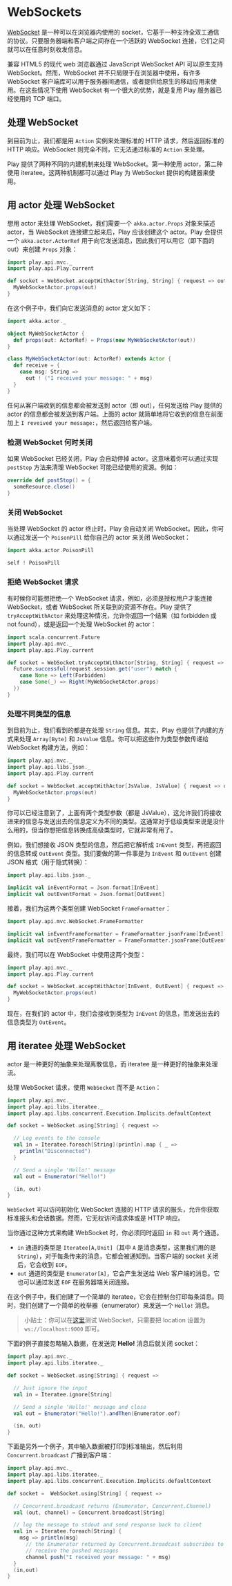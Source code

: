 # WebSockets

[WebSocket](http://en.wikipedia.org/wiki/WebSocket) 是一种可以在浏览器内使用的 socket，它基于一种支持全双工通信的协议。只要服务器端和客户端之间存在一个活跃的 WebSocket 连接，它们之间就可以在任意时刻收发信息。

兼容 HTML5 的现代 web 浏览器通过 JavaScript WebSocket API 可以原生支持 WebSocket。然而，WebSocket 并不只局限于在浏览器中使用，有许多 WebSocket 客户端库可以用于服务器间通信，或者提供给原生的移动应用来使用。在这些情况下使用 WebSocket 有一个很大的优势，就是复用 Play 服务器已经使用的 TCP 端口。

## 处理 WebSocket

到目前为止，我们都是用 `Action` 实例来处理标准的 HTTP 请求，然后返回标准的 HTTP 响应。WebSocket 则完全不同，它无法通过标准的 `Action` 来处理。

Play 提供了两种不同的内建机制来处理 WebSocket。第一种使用 actor，第二种使用 iteratee。这两种机制都可以通过 Play 为 WebSocket 提供的构建器来使用。

## 用 actor 处理 WebSocket

想用 actor 来处理 WebSocket，我们需要一个 `akka.actor.Props` 对象来描述 actor，当 WebSocket 连接建立起来后，Play 应该创建这个 actor。Play 会提供一个 `akka.actor.ActorRef` 用于向它发送消息，因此我们可以用它（即下面的 out）来创建 `Props` 对象：

```scala
import play.api.mvc._
import play.api.Play.current

def socket = WebSocket.acceptWithActor[String, String] { request => out =>
  MyWebSocketActor.props(out)
}
```

在这个例子中，我们向它发送消息的 actor 定义如下：

```scala
import akka.actor._

object MyWebSocketActor {
  def props(out: ActorRef) = Props(new MyWebSocketActor(out))
}

class MyWebSocketActor(out: ActorRef) extends Actor {
  def receive = {
    case msg: String =>
      out ! ("I received your message: " + msg)
  }
}
```

任何从客户端收到的信息都会被发送到 actor（即 out），任何发送给 Play 提供的 actor 的信息都会被发送到客户端。上面的 actor 就简单地将它收到的信息在前面加上 `I reveived your message:`，然后返回给客户端。

### 检测 WebSocket 何时关闭

如果 WebSocket 已经关闭，Play 会自动停掉 actor。这意味着你可以通过实现 `postStop` 方法来清理 WebSocket 可能已经使用的资源。例如：

```scala
override def postStop() = {
  someResource.close()
}
```

### 关闭 WebSocket

当处理 WebSocket 的 actor 终止时，Play 会自动关闭 WebSocket。因此，你可以通过发送一个 `PoisonPill` 给你自己的 actor 来关闭 WebSocket：

```scala
import akka.actor.PoisonPill

self ! PoisonPill
```

### 拒绝 WebSocket 请求

有时候你可能想拒绝一个 WebSocket 请求，例如，必须是授权用户才能连接 WebSocket，或者 WebSocket 所关联到的资源不存在。Play 提供了 `tryAcceptWithActor` 来处理这种情况，允许你返回一个结果（如 forbidden 或 not found），或是返回一个处理 WebSocket 的 actor：

```scala
import scala.concurrent.Future
import play.api.mvc._
import play.api.Play.current

def socket = WebSocket.tryAcceptWithActor[String, String] { request =>
  Future.successful(request.session.get("user") match {
    case None => Left(Forbidden)
    case Some(_) => Right(MyWebSocketActor.props)
  })
}
```

### 处理不同类型的信息

到目前为止，我们看到的都是在处理 `String` 信息。其实，Play 也提供了内建的方式来处理 `Array[Byte]` 和 `JsValue` 信息。你可以把这些作为类型参数传递给 WebSocket 构建方法，例如：

```scala
import play.api.mvc._
import play.api.libs.json._
import play.api.Play.current

def socket = WebSocket.acceptWithActor[JsValue, JsValue] { request => out =>
  MyWebSocketActor.props(out)
}
```

你可以已经注意到了，上面有两个类型参数（都是 JsValue），这允许我们将接收进来的信息与发送出去的信息定义为不同的类型。这通常对于低级类型来说是没什么用的，但当你想把信息转换成高级类型时，它就非常有用了。

例如，我们想接收 JSON 类型的信息，然后把它解析成 `InEvent` 类型，再把返回的信息转成 `OutEvent` 类型。我们要做的第一件事是为 `InEvent` 和 `OutEvent` 创建 JSON 格式（用于隐式转换）：

```scala
import play.api.libs.json._

implicit val inEventFormat = Json.format[InEvent]
implicit val outEventFormat = Json.format[OutEvent]
```

接着，我们为这两个类型创建 WebSocket `FrameFormatter`：

```scala
import play.api.mvc.WebSocket.FrameFormatter

implicit val inEventFrameFormatter = FrameFormatter.jsonFrame[InEvent]
implicit val outEventFrameFormatter = FrameFormatter.jsonFrame[OutEvent]
```

最终，我们可以在 WebSocket 中使用这两个类型：

```scala
import play.api.mvc._
import play.api.Play.current

def socket = WebSocket.acceptWithActor[InEvent, OutEvent] { request => out =>
  MyWebSocketActor.props(out)
}
```

现在，在我们的 actor 中，我们会接收到类型为 `InEvent` 的信息，而发送出去的信息类型为 `OutEvent`。

## 用 iteratee 处理 WebSocket

actor 是一种更好的抽象来处理离散信息，而 iteratee 是一种更好的抽象来处理流。

处理 WebSocket 请求，使用 `WebSocket` 而不是 `Action`：

```scala
import play.api.mvc._
import play.api.libs.iteratee._
import play.api.libs.concurrent.Execution.Implicits.defaultContext

def socket = WebSocket.using[String] { request =>

  // Log events to the console
  val in = Iteratee.foreach[String](println).map { _ =>
    println("Disconnected")
  }

  // Send a single 'Hello!' message
  val out = Enumerator("Hello!")

  (in, out)
}
```

`WebSocket` 可以访问初始化 WebSocket 连接的 HTTP 请求的报头，允许你获取标准报头和会话数据。然而，它无权访问请求体或是 HTTP 响应。

当你通过这种方式来构建 WebSocket 时，你必须同时返回 `in` 和 `out` 两个通道。

* `in` 通道的类型是 `Iteratee[A,Unit]`（其中 `A` 是消息类型，这里我们用的是 `String`），对于每条传来的消息，它都会被通知到。当客户端的 socket 关闭后，它会收到 `EOF`。
* `out` 通道的类型是 `Enumerator[A]`，它会产生发送给 Web 客户端的消息。它也可以通过发送 `EOF` 在服务器端关闭连接。

在这个例子中，我们创建了一个简单的 iteratee，它会在控制台打印每条消息。同时，我们创建了一个简单的枚举器（enumerator）来发送一个 `Hello!` 消息。

> 小贴士：你可以在[这里](http://websocket.org/echo.html)测试 WebSocket，只需要把 location 设置为 `ws://localhost:9000` 即可。

下面的例子直接忽略输入数据，在发送完 **Hello!** 消息后就关闭 socket：

```scala
import play.api.mvc._
import play.api.libs.iteratee._

def socket = WebSocket.using[String] { request =>

  // Just ignore the input
  val in = Iteratee.ignore[String]

  // Send a single 'Hello!' message and close
  val out = Enumerator("Hello!").andThen(Enumerator.eof)

  (in, out)
}
```

下面是另外一个例子，其中输入数据被打印到标准输出，然后利用  `Concurrent.broadcast` 广播到客户端：

```scala
import play.api.mvc._
import play.api.libs.iteratee._
import play.api.libs.concurrent.Execution.Implicits.defaultContext

def socket =  WebSocket.using[String] { request =>

  // Concurrent.broadcast returns (Enumerator, Concurrent.Channel)
  val (out, channel) = Concurrent.broadcast[String]

  // log the message to stdout and send response back to client
  val in = Iteratee.foreach[String] {
    msg => println(msg)
      // the Enumerator returned by Concurrent.broadcast subscribes to the channel and will
      // receive the pushed messages
      channel push("I received your message: " + msg)
  }
  (in,out)
}
```
